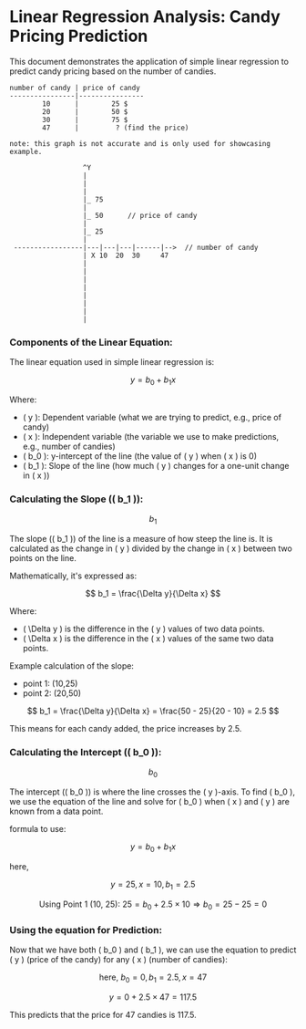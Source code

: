 # Linear Regression Analysis: Candy Pricing Prediction

This document demonstrates the application of simple linear regression to predict candy pricing based on the number of candies.

```plaintext
number of candy | price of candy
----------------|----------------
        10      |        25 $
        20      |        50 $
        30      |        75 $
        47      |         ? (find the price)
```

```plaintext
note: this graph is not accurate and is only used for showcasing example.

                  ^Y
                  |
                  |
                  |
                  |_ 75
                  |
                  |_ 50      // price of candy
                  |
                  |_ 25
                  |
 -----------------|---|---|---|------|-->  // number of candy
                  | X 10  20  30     47
                  |
                  |
                  |
                  |
                  |
                  |
                  |
                  |
```

### Components of the Linear Equation:

The linear equation used in simple linear regression is:

$$ y = b_0 + b_1x $$

Where:

- \( y \): Dependent variable (what we are trying to predict, e.g., price of candy)
- \( x \): Independent variable (the variable we use to make predictions, e.g., number of candies)
- \( b_0 \): y-intercept of the line (the value of \( y \) when \( x \) is 0)
- \( b_1 \): Slope of the line (how much \( y \) changes for a one-unit change in \( x \))

### Calculating the Slope (\( b_1 \)):

$$ b_1 $$

The slope (\( b_1 \)) of the line is a measure of how steep the line is. It is calculated as the change in \( y \) divided by the change in \( x \) between two points on the line.

Mathematically, it's expressed as:

$$ b_1 = \frac{\Delta y}{\Delta x} $$

Where:

- \( \Delta y \) is the difference in the \( y \) values of two data points.
- \( \Delta x \) is the difference in the \( x \) values of the same two data points.

Example calculation of the slope:

- point 1: (10,25)
- point 2: (20,50)

$$
b_1 = \frac{\Delta y}{\Delta x} = \frac{50 - 25}{20 - 10} = 2.5
$$

This means for each candy added, the price increases by 2.5.

### Calculating the Intercept (\( b_0 \)):

$$ b_0 $$

The intercept (\( b_0 \)) is where the line crosses the \( y \)-axis. To find \( b_0 \), we use the equation of the line and solve for \( b_0 \) when \( x \) and \( y \) are known from a data point.

formula to use:

$$ y = b_0 + b_1x $$

here,

$$ y = 25, x = 10, b_1 = 2.5 $$

$$
\text{Using Point 1 (10, 25): } 25 = b_0 + 2.5 \times 10 \Rightarrow b_0 = 25 - 25 = 0
$$

### Using the equation for Prediction:

Now that we have both \( b_0 \) and \( b_1 \), we can use the equation to predict \( y \) (price of the candy) for any \( x \) (number of candies):

$$ \text{here, } b_0 = 0, b_1 = 2.5, x = 47 $$

$$ y = 0 + 2.5 \times 47 = 117.5 $$

This predicts that the price for 47 candies is 117.5.

